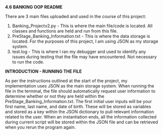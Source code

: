**4.6 BANKING OOP README**

There are 3 main files uploaded and used in the course of this project:
  1. Banking_Projectv2.py -  This is where the main file/code is located. All classes and functions are held and run from this file.
  2. PreStage_Banking_Information.txt - This is where the data storage is located. For the purposes of this project, I am using JSON as my storage system.
  3. test.log - This is where I ran my debugger and used to identify any issues during testing that the file may have encountered. Not necessary to run the code.
 
**INTRODUCTION - RUNNING THE FILE**

As per the instructions outlined at the start of the project, my implementation uses JSON as the main storage system. When running the file in the terminal, the file should automatically request user information to determine whether or not they are held within the PreStage_Banking_Information.txt. The first initial user inputs will be your first name, last name, and date of birth. These will be stored as variables and stored as a key within the JSON dictionary to pull relevant information related to the user. When an instantiation ends, all the information collected during current script will be stored within the JSON file and can be retrieved when you rerun the program again.
